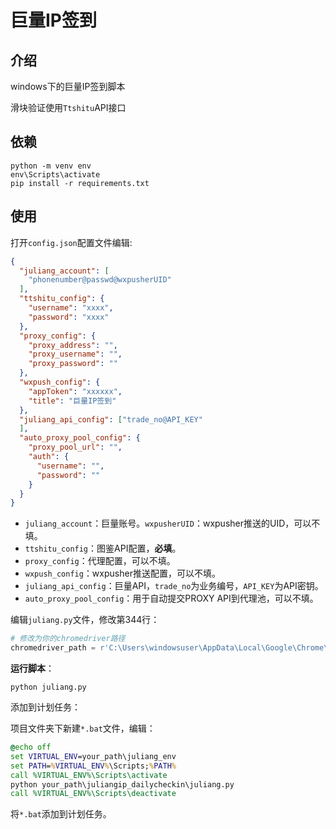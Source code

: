 # 巨量IP签到

## 介绍
windows下的巨量IP签到脚本

滑块验证使用`Ttshitu`API接口

## 依赖
```
python -m venv env
env\Scripts\activate
pip install -r requirements.txt
```
## 使用
打开`config.json`配置文件编辑:
```json
{
  "juliang_account": [
    "phonenumber@passwd@wxpusherUID"
  ],
  "ttshitu_config": {
    "username": "xxxx",
    "password": "xxxx"
  },
  "proxy_config": {
    "proxy_address": "",
    "proxy_username": "",
    "proxy_password": ""
  },
  "wxpush_config": {
    "appToken": "xxxxxx",
    "title": "巨量IP签到"
  },
  "juliang_api_config": ["trade_no@API_KEY"
  ],
  "auto_proxy_pool_config": {
    "proxy_pool_url": "",
    "auth": {
      "username": "",
      "password": ""
    }
  }
}
```
- `juliang_account`：巨量账号。`wxpusherUID`：wxpusher推送的UID，可以不填。
- `ttshitu_config`：图鉴API配置，**必填**。
- `proxy_config`：代理配置，可以不填。
- `wxpush_config`：wxpusher推送配置，可以不填。
- `juliang_api_config`：巨量API，`trade_no`为业务编号，`API_KEY`为API密钥。
- `auto_proxy_pool_config`：用于自动提交PROXY API到代理池，可以不填。

编辑`juliang.py`文件，修改第344行：
```python
# 修改为你的chromedriver路径
chromedriver_path = r'C:\Users\windowsuser\AppData\Local\Google\Chrome\Application\chromedriver.exe'
```

**运行脚本**：

`python juliang.py`

添加到计划任务：

项目文件夹下新建`*.bat`文件，编辑：
```bat
@echo off
set VIRTUAL_ENV=your_path\juliang_env
set PATH=%VIRTUAL_ENV%\Scripts;%PATH%
call %VIRTUAL_ENV%\Scripts\activate
python your_path\juliangip_dailycheckin\juliang.py
call %VIRTUAL_ENV%\Scripts\deactivate
```
将`*.bat`添加到计划任务。